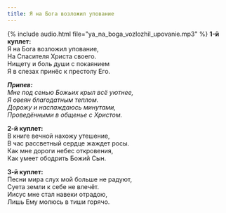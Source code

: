 ```yaml
---
title: Я на Бога возложил упование
---
```

{% include audio.html file="ya_na_boga_vozlozhil_upovanie.mp3" %}
**1-й куплет:**  
Я на Бога возложил упование,  
На Спасителя Христа своего.  
Нищету и боль души с покаянием  
Я в слезах принёс к престолу Его.

_**Припев:**  
Мне под сенью Божьих крыл всё уютнее,  
Я овеян благодатным теплом.  
Дорожу и наслаждаюсь минутами,  
Проведёнными в общенье с Христом._

**2-й куплет:**  
В книге вечной нахожу утешение,  
В час рассветный сердце жаждет росы.  
Как мне дороги небес откровения,  
Как умеет ободрить Божий Сын. 

**3-й куплет:**  
Песни мира слух мой больше не радуют,  
Суета земли к себе не влечёт.  
Иисус мне стал навеки отрадою,  
Лишь Ему молюсь в тиши горячо.
